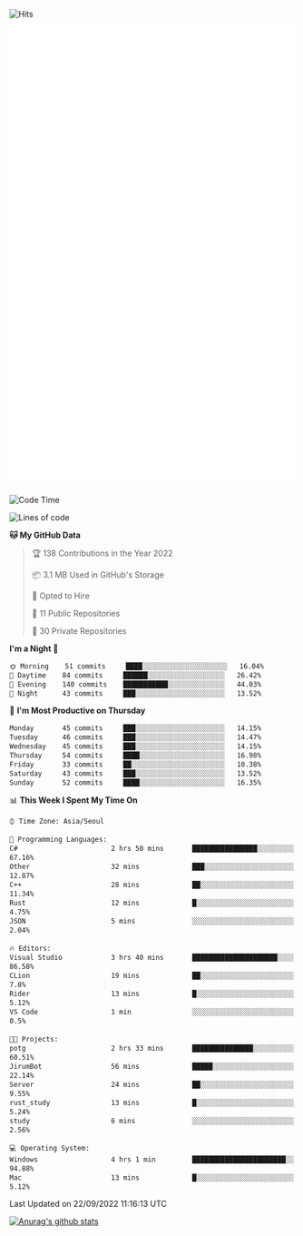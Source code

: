 ![Hits](https://hits.seeyoufarm.com/api/count/incr/badge.svg?url=https%3A%2F%2Fgithub.com%2Fkokose1234&count_bg=%2379C83D&title_bg=%23555555&icon=apple.svg&icon_color=%23E7E7E7&title=hits&edge_flat=false)
<br/>
![Metrics](https://github.com/kokose1234/kokose1234/blob/main/github-metrics.svg)

<!--START_SECTION:waka-->
![Code Time](http://img.shields.io/badge/Code%20Time-694%20hrs%2040%20mins-blue)

![Lines of code](https://img.shields.io/badge/From%20Hello%20World%20I%27ve%20Written-901%20Thousand%20lines%20of%20code-blue)

**🐱 My GitHub Data** 

> 🏆 138 Contributions in the Year 2022
 > 
> 📦 3.1 MB Used in GitHub's Storage 
 > 
> 💼 Opted to Hire
 > 
> 📜 11 Public Repositories 
 > 
> 🔑 30 Private Repositories  
 > 
**I'm a Night 🦉** 

```text
🌞 Morning    51 commits     ████░░░░░░░░░░░░░░░░░░░░░   16.04% 
🌆 Daytime    84 commits     ██████░░░░░░░░░░░░░░░░░░░   26.42% 
🌃 Evening    140 commits    ███████████░░░░░░░░░░░░░░   44.03% 
🌙 Night      43 commits     ███░░░░░░░░░░░░░░░░░░░░░░   13.52%

```
📅 **I'm Most Productive on Thursday** 

```text
Monday       45 commits     ███░░░░░░░░░░░░░░░░░░░░░░   14.15% 
Tuesday      46 commits     ███░░░░░░░░░░░░░░░░░░░░░░   14.47% 
Wednesday    45 commits     ███░░░░░░░░░░░░░░░░░░░░░░   14.15% 
Thursday     54 commits     ████░░░░░░░░░░░░░░░░░░░░░   16.98% 
Friday       33 commits     ██░░░░░░░░░░░░░░░░░░░░░░░   10.38% 
Saturday     43 commits     ███░░░░░░░░░░░░░░░░░░░░░░   13.52% 
Sunday       52 commits     ████░░░░░░░░░░░░░░░░░░░░░   16.35%

```


📊 **This Week I Spent My Time On** 

```text
⌚︎ Time Zone: Asia/Seoul

💬 Programming Languages: 
C#                       2 hrs 50 mins       ████████████████░░░░░░░░░   67.16% 
Other                    32 mins             ███░░░░░░░░░░░░░░░░░░░░░░   12.87% 
C++                      28 mins             ██░░░░░░░░░░░░░░░░░░░░░░░   11.34% 
Rust                     12 mins             █░░░░░░░░░░░░░░░░░░░░░░░░   4.75% 
JSON                     5 mins              ░░░░░░░░░░░░░░░░░░░░░░░░░   2.04%

🔥 Editors: 
Visual Studio            3 hrs 40 mins       █████████████████████░░░░   86.58% 
CLion                    19 mins             ██░░░░░░░░░░░░░░░░░░░░░░░   7.8% 
Rider                    13 mins             █░░░░░░░░░░░░░░░░░░░░░░░░   5.12% 
VS Code                  1 min               ░░░░░░░░░░░░░░░░░░░░░░░░░   0.5%

🐱‍💻 Projects: 
potg                     2 hrs 33 mins       ███████████████░░░░░░░░░░   60.51% 
JirumBot                 56 mins             █████░░░░░░░░░░░░░░░░░░░░   22.14% 
Server                   24 mins             ██░░░░░░░░░░░░░░░░░░░░░░░   9.55% 
rust_study               13 mins             █░░░░░░░░░░░░░░░░░░░░░░░░   5.24% 
study                    6 mins              ░░░░░░░░░░░░░░░░░░░░░░░░░   2.56%

💻 Operating System: 
Windows                  4 hrs 1 min         ███████████████████████░░   94.88% 
Mac                      13 mins             █░░░░░░░░░░░░░░░░░░░░░░░░   5.12%

```


 Last Updated on 22/09/2022 11:16:13 UTC
<!--END_SECTION:waka-->

[![Anurag's github stats](https://github-readme-stats.vercel.app/api?username=kokose1234&theme=dracula)](https://github.com/anuraghazra/github-readme-stats)



	
